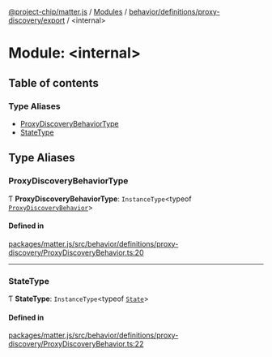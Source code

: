 [@project-chip/matter.js](../README.md) / [Modules](../modules.md) / [behavior/definitions/proxy-discovery/export](behavior_definitions_proxy_discovery_export.md) / \<internal\>

# Module: \<internal\>

## Table of contents

### Type Aliases

- [ProxyDiscoveryBehaviorType](behavior_definitions_proxy_discovery_export._internal_.md#proxydiscoverybehaviortype)
- [StateType](behavior_definitions_proxy_discovery_export._internal_.md#statetype)

## Type Aliases

### ProxyDiscoveryBehaviorType

Ƭ **ProxyDiscoveryBehaviorType**: `InstanceType`\<typeof [`ProxyDiscoveryBehavior`](behavior_definitions_proxy_discovery_export.md#proxydiscoverybehavior)\>

#### Defined in

[packages/matter.js/src/behavior/definitions/proxy-discovery/ProxyDiscoveryBehavior.ts:20](https://github.com/project-chip/matter.js/blob/558e12c94a201592c28c7bc0743705360b3e5ca6/packages/matter.js/src/behavior/definitions/proxy-discovery/ProxyDiscoveryBehavior.ts#L20)

___

### StateType

Ƭ **StateType**: `InstanceType`\<typeof [`State`](../classes/behavior_definitions_proxy_discovery_export.ProxyDiscoveryServer.md#state-1)\>

#### Defined in

[packages/matter.js/src/behavior/definitions/proxy-discovery/ProxyDiscoveryBehavior.ts:22](https://github.com/project-chip/matter.js/blob/558e12c94a201592c28c7bc0743705360b3e5ca6/packages/matter.js/src/behavior/definitions/proxy-discovery/ProxyDiscoveryBehavior.ts#L22)

